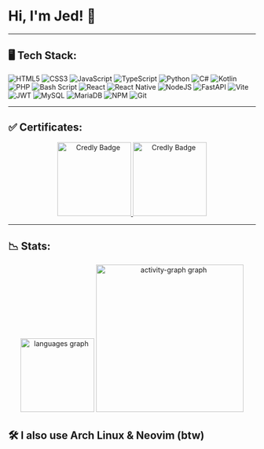 # Hi, I'm Jed! 👋

---
## 🖥️ Tech Stack:
![HTML5](https://img.shields.io/badge/html5-%23E34F26.svg?style=flat&logo=html5&logoColor=white) 
![CSS3](https://img.shields.io/badge/css3-%231572B6.svg?style=flat&logo=css3&logoColor=white) 
![JavaScript](https://img.shields.io/badge/javascript-%23323330.svg?style=flat&logo=javascript&logoColor=%23F7DF1E) 
![TypeScript](https://img.shields.io/badge/typescript-%23007ACC.svg?style=flat&logo=typescript&logoColor=white) 
![Python](https://img.shields.io/badge/python-3670A0?style=flat&logo=python&logoColor=ffdd54) 
![C#](https://img.shields.io/badge/c%23-%23239120.svg?style=flat&logo=csharp&logoColor=white) 
![Kotlin](https://img.shields.io/badge/kotlin-%237F52FF.svg?style=flat&logo=kotlin&logoColor=white) 
![PHP](https://img.shields.io/badge/php-%23777BB4.svg?style=flat&logo=php&logoColor=white) 
![Bash Script](https://img.shields.io/badge/bash_script-%23121011.svg?style=flat&logo=gnu-bash&logoColor=white) 
![React](https://img.shields.io/badge/react-%2320232a.svg?style=flat&logo=react&logoColor=%2361DAFB) 
![React Native](https://img.shields.io/badge/react_native-%2320232a.svg?style=flat&logo=react&logoColor=%2361DAFB) 
![NodeJS](https://img.shields.io/badge/node.js-6DA55F?style=flat&logo=node.js&logoColor=white) 
![FastAPI](https://img.shields.io/badge/FastAPI-005571?style=flat&logo=fastapi) 
![Vite](https://img.shields.io/badge/vite-%23646CFF.svg?style=flat&logo=vite&logoColor=white) 
![JWT](https://img.shields.io/badge/JWT-black?style=flat&logo=JSON%20web%20tokens) 
![MySQL](https://img.shields.io/badge/mysql-4479A1.svg?style=flat&logo=mysql&logoColor=white) 
![MariaDB](https://img.shields.io/badge/MariaDB-003545?style=flat&logo=mariadb&logoColor=white) 
![NPM](https://img.shields.io/badge/NPM-%23CB3837.svg?style=flat&logo=npm&logoColor=white) 
![Git](https://img.shields.io/badge/git-%23F05033.svg?style=flat&logo=git&logoColor=white)

---
## ✅ Certificates:
<div align="center">
<a href="https://www.credly.com/badges/0ee28d74-be77-471b-b836-45c749e14d61/public_url">
  <img src="https://images.credly.com/size/680x680/images/49a492cd-5f72-4c9d-aafa-06649e4853fb/MicrosoftTeams-image__5_.png" alt="Credly Badge" width="150">
</a>

  <a href="https://www.credly.com/badges/6909d1b8-e3dd-4065-9826-b5115cf1d129/public_url">
  <img src="https://images.credly.com/size/680x680/images/3c4602d8-832e-4a24-b42d-00359ce746f7/ITS-Badges_Python_1200px.png" alt="Credly Badge" width="150">
</a>
</div>

---
## 📉 Stats:

<div align="center">
  <img src="https://github-readme-stats.vercel.app/api/top-langs?username=Augustus1417&locale=en&hide_title=false&layout=compact&card_width=320&langs_count=5&theme=dracula&hide_border=false&order=2" height="150" alt="languages graph" />
  <img src="https://github-readme-activity-graph.vercel.app/graph?username=Augustus1417&radius=16&theme=react&area=true&order=5" height="300" alt="activity-graph graph" />
</div>

## 🛠️ I also use **Arch Linux** & **Neovim** (btw)

